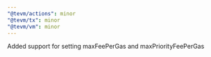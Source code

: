 ```yaml
---
"@tevm/actions": minor
"@tevm/tx": minor
"@tevm/vm": minor
---
```


Added support for setting maxFeePerGas and maxPriorityFeePerGas
